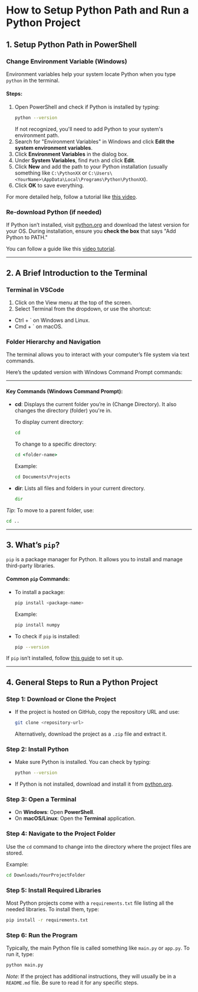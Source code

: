 # How to Setup Python Path and Run a Python Project

## 1. Setup Python Path in PowerShell

### Change Environment Variable (Windows)
Environment variables help your system locate Python when you type `python` in the terminal.

#### Steps:
1. Open PowerShell and check if Python is installed by typing:
   ```bash
   python --version
   ```
   If not recognized, you'll need to add Python to your system's environment path.
2. Search for "Environment Variables" in Windows and click **Edit the system environment variables**.
3. Click **Environment Variables** in the dialog box.
4. Under **System Variables**, find `Path` and click **Edit**.
5. Click **New** and add the path to your Python installation (usually something like `C:\PythonXX` or `C:\Users\<YourName>\AppData\Local\Programs\Python\PythonXX`).
6. Click **OK** to save everything.

For more detailed help, follow a tutorial like [this video](https://www.youtube.com/watch?v=9QrDn_hRSGs).

### Re-download Python (if needed)
If Python isn’t installed, visit [python.org](https://www.python.org) and download the latest version for your OS. During installation, ensure you **check the box** that says "Add Python to PATH."

You can follow a guide like this [video tutorial](https://www.youtube.com/watch?v=_ErLKQ-tJQ8).

---

## 2. A Brief Introduction to the Terminal

### Terminal in VSCode
1.	Click on the View menu at the top of the screen.
2.	Select Terminal from the dropdown, or use the shortcut:

- Ctrl + ` on Windows and Linux.
- Cmd + ` on macOS.


### Folder Hierarchy and Navigation
The terminal allows you to interact with your computer’s file system via text commands.

Here’s the updated version with Windows Command Prompt commands:

---

#### Key Commands (Windows Command Prompt):
- **cd**: Displays the current folder you’re in (Change Directory). It also changes the directory (folder) you're in.

  To display current directory:
  ```cmd
  cd
  ```

  To change to a specific directory:
  ```cmd
  cd <folder-name>
  ```

  Example:
  ```cmd
  cd Documents\Projects
  ```

- **dir**: Lists all files and folders in your current directory.
  ```cmd
  dir
  ```

*Tip*: To move to a parent folder, use:
```cmd
cd ..
```

--- 

## 3. What’s `pip`?

`pip` is a package manager for Python. It allows you to install and manage third-party libraries.

#### Common `pip` Commands:
- To install a package:
  ```bash
  pip install <package-name>
  ```

  Example:
  ```bash
  pip install numpy
  ```

- To check if `pip` is installed:
  ```bash
  pip --version
  ```

If `pip` isn’t installed, follow [this guide](https://pip.pypa.io/en/stable/installation/) to set it up.

---

## 4. General Steps to Run a Python Project

### Step 1: Download or Clone the Project
- If the project is hosted on GitHub, copy the repository URL and use:
  ```bash
  git clone <repository-url>
  ```
  Alternatively, download the project as a `.zip` file and extract it.

### Step 2: Install Python
- Make sure Python is installed. You can check by typing:
  ```bash
  python --version
  ```

- If Python is not installed, download and install it from [python.org](https://www.python.org).

### Step 3: Open a Terminal
- On **Windows**: Open **PowerShell**.
- On **macOS/Linux**: Open the **Terminal** application.

### Step 4: Navigate to the Project Folder
Use the `cd` command to change into the directory where the project files are stored.

Example:
```bash
cd Downloads/YourProjectFolder
```

### Step 5: Install Required Libraries
Most Python projects come with a `requirements.txt` file listing all the needed libraries. To install them, type:
```bash
pip install -r requirements.txt
```

### Step 6: Run the Program
Typically, the main Python file is called something like `main.py` or `app.py`. To run it, type:
```bash
python main.py
```

*Note*: If the project has additional instructions, they will usually be in a `README.md` file. Be sure to read it for any specific steps.